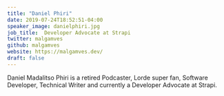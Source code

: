 ```yaml
---
title: "Daniel Phiri"
date: 2019-07-24T18:52:51-04:00
speaker_image: danielphiri.jpg
job_title:  Developer Advocate at Strapi
twitter: malgamves
github: malgamves
website: https://malgamves.dev/
draft: false
---
```


Daniel Madalitso Phiri is a retired Podcaster, Lorde super fan, Software Developer, Technical Writer and currently a Developer Advocate at Strapi.

